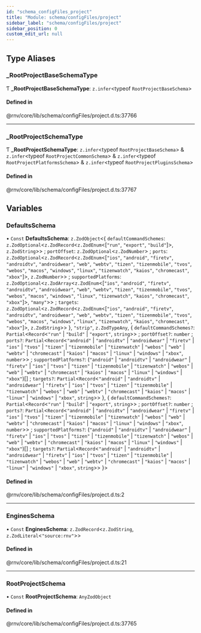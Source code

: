 ```yaml
---
id: "schema_configFiles_project"
title: "Module: schema/configFiles/project"
sidebar_label: "schema/configFiles/project"
sidebar_position: 0
custom_edit_url: null
---
```


## Type Aliases

### \_RootProjectBaseSchemaType

Ƭ **\_RootProjectBaseSchemaType**: `z.infer`\<typeof `RootProjectBaseSchema`\>

#### Defined in

@rnv/core/lib/schema/configFiles/project.d.ts:37766

___

### \_RootProjectSchemaType

Ƭ **\_RootProjectSchemaType**: `z.infer`\<typeof `RootProjectBaseSchema`\> & `z.infer`\<typeof `RootProjectCommonSchema`\> & `z.infer`\<typeof `RootProjectPlatformsSchema`\> & `z.infer`\<typeof `RootProjectPluginsSchema`\>

#### Defined in

@rnv/core/lib/schema/configFiles/project.d.ts:37767

## Variables

### DefaultsSchema

• `Const` **DefaultsSchema**: `z.ZodObject`\<\{ `defaultCommandSchemes`: `z.ZodOptional`\<`z.ZodRecord`\<`z.ZodEnum`\<[``"run"``, ``"export"``, ``"build"``]\>, `z.ZodString`\>\> ; `portOffset`: `z.ZodOptional`\<`z.ZodNumber`\> ; `ports`: `z.ZodOptional`\<`z.ZodRecord`\<`z.ZodEnum`\<[``"ios"``, ``"android"``, ``"firetv"``, ``"androidtv"``, ``"androidwear"``, ``"web"``, ``"webtv"``, ``"tizen"``, ``"tizenmobile"``, ``"tvos"``, ``"webos"``, ``"macos"``, ``"windows"``, ``"linux"``, ``"tizenwatch"``, ``"kaios"``, ``"chromecast"``, ``"xbox"``]\>, `z.ZodNumber`\>\> ; `supportedPlatforms`: `z.ZodOptional`\<`z.ZodArray`\<`z.ZodEnum`\<[``"ios"``, ``"android"``, ``"firetv"``, ``"androidtv"``, ``"androidwear"``, ``"web"``, ``"webtv"``, ``"tizen"``, ``"tizenmobile"``, ``"tvos"``, ``"webos"``, ``"macos"``, ``"windows"``, ``"linux"``, ``"tizenwatch"``, ``"kaios"``, ``"chromecast"``, ``"xbox"``]\>, ``"many"``\>\> ; `targets`: `z.ZodOptional`\<`z.ZodRecord`\<`z.ZodEnum`\<[``"ios"``, ``"android"``, ``"firetv"``, ``"androidtv"``, ``"androidwear"``, ``"web"``, ``"webtv"``, ``"tizen"``, ``"tizenmobile"``, ``"tvos"``, ``"webos"``, ``"macos"``, ``"windows"``, ``"linux"``, ``"tizenwatch"``, ``"kaios"``, ``"chromecast"``, ``"xbox"``]\>, `z.ZodString`\>\>  }, ``"strip"``, `z.ZodTypeAny`, \{ `defaultCommandSchemes?`: `Partial`\<`Record`\<``"run"`` \| ``"build"`` \| ``"export"``, `string`\>\> ; `portOffset?`: `number` ; `ports?`: `Partial`\<`Record`\<``"android"`` \| ``"androidtv"`` \| ``"androidwear"`` \| ``"firetv"`` \| ``"ios"`` \| ``"tvos"`` \| ``"tizen"`` \| ``"tizenmobile"`` \| ``"tizenwatch"`` \| ``"webos"`` \| ``"web"`` \| ``"webtv"`` \| ``"chromecast"`` \| ``"kaios"`` \| ``"macos"`` \| ``"linux"`` \| ``"windows"`` \| ``"xbox"``, `number`\>\> ; `supportedPlatforms?`: (``"android"`` \| ``"androidtv"`` \| ``"androidwear"`` \| ``"firetv"`` \| ``"ios"`` \| ``"tvos"`` \| ``"tizen"`` \| ``"tizenmobile"`` \| ``"tizenwatch"`` \| ``"webos"`` \| ``"web"`` \| ``"webtv"`` \| ``"chromecast"`` \| ``"kaios"`` \| ``"macos"`` \| ``"linux"`` \| ``"windows"`` \| ``"xbox"``)[] ; `targets?`: `Partial`\<`Record`\<``"android"`` \| ``"androidtv"`` \| ``"androidwear"`` \| ``"firetv"`` \| ``"ios"`` \| ``"tvos"`` \| ``"tizen"`` \| ``"tizenmobile"`` \| ``"tizenwatch"`` \| ``"webos"`` \| ``"web"`` \| ``"webtv"`` \| ``"chromecast"`` \| ``"kaios"`` \| ``"macos"`` \| ``"linux"`` \| ``"windows"`` \| ``"xbox"``, `string`\>\>  }, \{ `defaultCommandSchemes?`: `Partial`\<`Record`\<``"run"`` \| ``"build"`` \| ``"export"``, `string`\>\> ; `portOffset?`: `number` ; `ports?`: `Partial`\<`Record`\<``"android"`` \| ``"androidtv"`` \| ``"androidwear"`` \| ``"firetv"`` \| ``"ios"`` \| ``"tvos"`` \| ``"tizen"`` \| ``"tizenmobile"`` \| ``"tizenwatch"`` \| ``"webos"`` \| ``"web"`` \| ``"webtv"`` \| ``"chromecast"`` \| ``"kaios"`` \| ``"macos"`` \| ``"linux"`` \| ``"windows"`` \| ``"xbox"``, `number`\>\> ; `supportedPlatforms?`: (``"android"`` \| ``"androidtv"`` \| ``"androidwear"`` \| ``"firetv"`` \| ``"ios"`` \| ``"tvos"`` \| ``"tizen"`` \| ``"tizenmobile"`` \| ``"tizenwatch"`` \| ``"webos"`` \| ``"web"`` \| ``"webtv"`` \| ``"chromecast"`` \| ``"kaios"`` \| ``"macos"`` \| ``"linux"`` \| ``"windows"`` \| ``"xbox"``)[] ; `targets?`: `Partial`\<`Record`\<``"android"`` \| ``"androidtv"`` \| ``"androidwear"`` \| ``"firetv"`` \| ``"ios"`` \| ``"tvos"`` \| ``"tizen"`` \| ``"tizenmobile"`` \| ``"tizenwatch"`` \| ``"webos"`` \| ``"web"`` \| ``"webtv"`` \| ``"chromecast"`` \| ``"kaios"`` \| ``"macos"`` \| ``"linux"`` \| ``"windows"`` \| ``"xbox"``, `string`\>\>  }\>

#### Defined in

@rnv/core/lib/schema/configFiles/project.d.ts:2

___

### EnginesSchema

• `Const` **EnginesSchema**: `z.ZodRecord`\<`z.ZodString`, `z.ZodLiteral`\<``"source:rnv"``\>\>

#### Defined in

@rnv/core/lib/schema/configFiles/project.d.ts:21

___

### RootProjectSchema

• `Const` **RootProjectSchema**: `AnyZodObject`

#### Defined in

@rnv/core/lib/schema/configFiles/project.d.ts:37765
